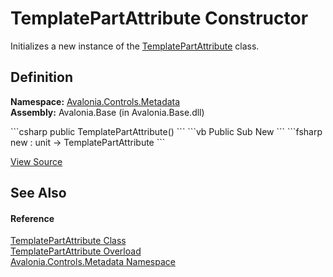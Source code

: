 # TemplatePartAttribute Constructor


Initializes a new instance of the <a href="T_Avalonia_Controls_Metadata_TemplatePartAttribute">TemplatePartAttribute</a> class.



## Definition
**Namespace:** <a href="N_Avalonia_Controls_Metadata">Avalonia.Controls.Metadata</a>  
**Assembly:** Avalonia.Base (in Avalonia.Base.dll)

<Tabs groupId="api-code-preview">
<TabItem value="csharp" label="C#">
```csharp
public TemplatePartAttribute()
```
</TabItem>
<TabItem value="vb" label="VB">
```vb
Public Sub New
```
</TabItem>
<TabItem value="fsharp" label="F#">
```fsharp
new : unit -> TemplatePartAttribute
```
</TabItem>
</Tabs>



<a href="https://github.com/AvaloniaUI/Avalonia/tree/master/src/Avalonia.Base/Controls/Metadata/TemplatePartAttribute.cs#L24" title="View the source code">View Source</a>



## See Also


#### Reference
<a href="T_Avalonia_Controls_Metadata_TemplatePartAttribute">TemplatePartAttribute Class</a>  
<a href="Overload_Avalonia_Controls_Metadata_TemplatePartAttribute__ctor">TemplatePartAttribute Overload</a>  
<a href="N_Avalonia_Controls_Metadata">Avalonia.Controls.Metadata Namespace</a>  

